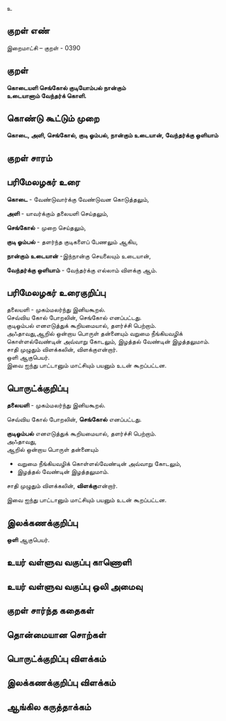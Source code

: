 உ

## குறள் எண் 

இறைமாட்சி – குறள் - 0390  

## குறள் 

**கொடையளி செங்கோல் குடியோம்பல் நான்கும்  
உடையானாம் வேந்தர்க் கொளி.** 
 
## கொண்டு கூட்டும் முறை

**கொடை, அளி, செங்கோல், குடி ஓம்பல், நான்கும் உடையான், வேந்தர்க்கு ஒளியாம்**

## குறள் சாரம் 


## பரிமேலழகர் உரை

**கொடை** - வேண்டுவார்க்கு வேண்டுவன கொடுத்தலும்,  

**அளி** - யாவர்க்கும் தலையளி செய்தலும்,  

**செங்கோல்** - முறை செய்தலும்,  

**குடி ஓம்பல்** - தளர்ந்த குடிகளைப் பேணலும் ஆகிய,  

**நான்கும் உடையான்** -இந்நான்கு செயலையும் உடையான்,  

**வேந்தர்க்கு ஒளியாம்** - வேந்தர்க்கு எல்லாம் விளக்கு ஆம்.   

## பரிமேலழகர் உரைகுறிப்பு   

தலையளி - முகம்மலர்ந்து இனியகூறல்.  
செவ்விய கோல் போறலின், செங்கோல் எனப்பட்டது.  
குடிஓம்பல் எனஎடுத்துக் கூறியமையால், தளர்ச்சி பெற்றாம்.  
அஃதாவது,ஆறில் ஒன்றாய பொருள் தன்னையும் வறுமை நீங்கியவழிக் கொள்ளல்வேண்டின் அவ்வாறு கோடலும், இழத்தல் வேண்டின் இழத்தலுமாம்.  
சாதி முழுதும் விளக்கலின், விளக்குஎன்றார்.  
ஒளி  ஆகுபெயர்.  
இவை ஐந்து பாட்டானும் மாட்சியும் பயனும் உடன் கூறப்பட்டன.  

## பொருட்க்குறிப்பு 

**தலையளி** - முகம்மலர்ந்து இனியகூறல்.  

செவ்விய கோல் போறலின், **செங்கோல்** எனப்பட்டது.  

**குடிஓம்பல்** எனஎடுத்துக் கூறியமையால், தளர்ச்சி பெற்றாம்.  
அஃதாவது,  
ஆறில் ஒன்றாய பொருள் தன்னையும்  
* வறுமை நீங்கியவழிக் கொள்ளல்வேண்டின் அவ்வாறு கோடலும்,  
* இழத்தல் வேண்டின் இழத்தலுமாம்.    

சாதி முழுதும் விளக்கலின், **விளக்கு**என்றார்.  

இவை ஐந்து பாட்டானும் மாட்சியும் பயனும் உடன் கூறப்பட்டன.    

## இலக்கணக்குறிப்பு  

**ஒளி**  ஆகுபெயர்.    

## உயர் வள்ளுவ வகுப்பு காணொளி


## உயர் வள்ளுவ வகுப்பு ஒலி அமைவு 

 
## குறள் சார்ந்த கதைகள் 


## தொன்மையான சொற்கள்


## பொருட்க்குறிப்பு விளக்கம்


## இலக்கணக்குறிப்பு விளக்கம்


## ஆங்கில கருத்தாக்கம் 


